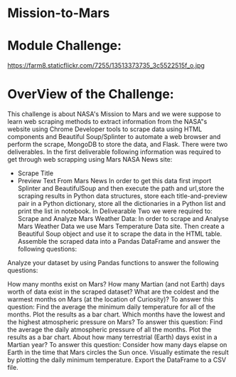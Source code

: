 # Mission-to-Mars
# Module Challenge:
https://farm8.staticflickr.com/7255/13513373735_3c5522515f_o.jpg
# OverView of the Challenge:
This challenge is about NASA's Mission to Mars and we were suppose to learn web scraping methods to extract information from the NASA"s website using Chrome Developer tools to scrape data using HTML components and Beautiful Soup/Splinter to automate a web browser and perform the scrape, MongoDB to store the data, and Flask. There were two deliverables. In the first deliverable following information was required to get through web scrapping using Mars NASA News site:
* Scrape Title 
* Preview Text From Mars News
In order to get this data first import Splinter and BeautifulSoup and then execute the path and url,store the scraping results in Python data structures, store each title-and-preview pair in a Python dictionary, store all the dictionaries in a Python list and print the list in notebook.
 In Delivearable Two we were required to:
 Scrape and Analyze Mars Weather Data:
 In order to scrape and Analyse Mars Weather Data we use Mars Temperature Data site. Then create a Beautiful Soup object and use it to scrape the data in the HTML table.
 Assemble the scraped data into a Pandas DataFrame and answer the following questions:
 
Analyze your dataset by using Pandas functions to answer the following questions:

How many months exist on Mars?
How many Martian (and not Earth) days worth of data exist in the scraped dataset?
What are the coldest and the warmest months on Mars (at the location of Curiosity)? To answer this question:
Find the average the minimum daily temperature for all of the months.
Plot the results as a bar chart.
Which months have the lowest and the highest atmospheric pressure on Mars? To answer this question:
Find the average the daily atmospheric pressure of all the months.
Plot the results as a bar chart.
About how many terrestrial (Earth) days exist in a Martian year? To answer this question:
Consider how many days elapse on Earth in the time that Mars circles the Sun once.
Visually estimate the result by plotting the daily minimum temperature.
Export the DataFrame to a CSV file.
